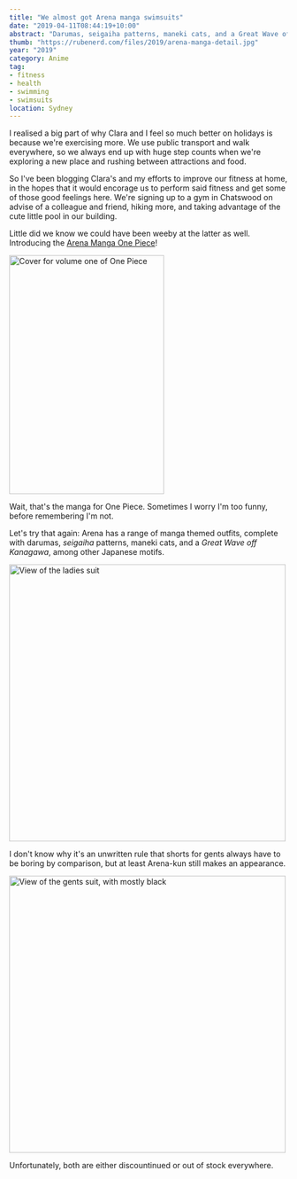 ```yaml
---
title: "We almost got Arena manga swimsuits"
date: "2019-04-11T08:44:19+10:00"
abstract: "Darumas, seigaiha patterns, maneki cats, and a Great Wave off Kanagawa... of course we wanted them."
thumb: "https://rubenerd.com/files/2019/arena-manga-detail.jpg"
year: "2019"
category: Anime
tag:
- fitness
- health
- swimming
- swimsuits
location: Sydney
---
```

I realised a big part of why Clara and I feel so much better on holidays is because we're exercising more. We use public transport and walk everywhere, so we always end up with huge step counts when we're exploring a new place and rushing between attractions and food.

So I've been blogging Clara's and my efforts to improve our fitness at home, in the hopes that it would encorage us to perform said fitness and get some of those good feelings here. We're signing up to a gym in Chatswood on advise of a colleague and friend, hiking more, and taking advantage of the cute little pool in our building.

Little did we know we could have been weeby at the latter as well. Introducing the [Arena Manga One Piece]! 

<p><img src="https://rubenerd.com/files/2019/cover-onepiece@1x.jpg" srcset="https://rubenerd.com/files/2019/cover-onepiece@1x.jpg 1x, https://rubenerd.com/files/2019/cover-onepiece@2x.jpg 2x" alt="Cover for volume one of One Piece" style="width:280px; height:431px;" /></p>

Wait, that's the manga for One Piece. Sometimes I worry I'm too funny, before remembering I'm not.

Let's try that again: Arena has a range of manga themed outfits, complete with darumas, *seigaiha* patterns, maneki cats, and a *Great Wave off Kanagawa*, among other Japanese motifs.

<p><img src="https://rubenerd.com/files/2019/arena-manga-ladies@1x.jpg" srcset="https://rubenerd.com/files/2019/arena-manga-ladies@1x.jpg 1x, https://rubenerd.com/files/2019/arena-manga-ladies@2x.jpg 2x" alt="View of the ladies suit" style="width:500px" /></p>

I don't know why it's an unwritten rule that shorts for gents always have to be boring by comparison, but at least Arena-kun still makes an appearance.

<p><img src="https://rubenerd.com/files/2019/arena-manga-gents@1x.jpg" srcset="https://rubenerd.com/files/2019/arena-manga-gents@1x.jpg 1x, https://rubenerd.com/files/2019/arena-manga-gents@2x.jpg 2x" alt="View of the gents suit, with mostly black" style="width:500px" /></p>

Unfortunately, both are either discountinued or out of stock everywhere.

[Arena Manga One Piece]: https://www.arenawaterinstinct.com/en_global/2a666-women-s-manga-one-piece.html

